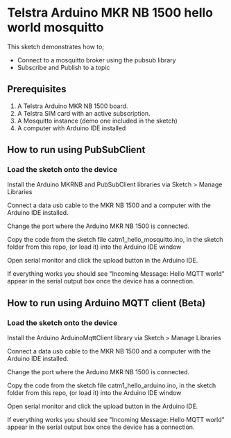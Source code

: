 # Telstra Arduino MKR NB 1500 hello world mosquitto

This sketch demonstrates how to;

- Connect to a mosquitto broker using the pubsub library
- Subscribe and Publish to a topic

## Prerequisites

1. A Telstra Arduino MKR NB 1500 board.
1. A Telstra SIM card with an active subscription.
1. A Mosquitto instance (demo one included in the sketch)
1. A computer with Arduino IDE installed 


## How to run using PubSubClient

### Load the sketch onto the device

Install the Arduino MKRNB and PubSubClient libraries via Sketch > Manage Libraries

Connect a data usb cable to the MKR NB 1500 and a computer with the Arduino IDE installed. 

Change the port where the Arduino MKR NB 1500 is connected.

Copy the code from the sketch file catm1_hello_mosquitto.ino, in the sketch folder from this repo, (or load it) into the Arduino IDE window 

Open serial monitor and click the upload button in the Arduino IDE. 

If everything works you should see "Incoming Message: Hello MQTT world" appear in the serial output box once the device has a connection. 

## How to run using Arduino MQTT client (Beta)

### Load the sketch onto the device

Install the Arduino ArduinoMqttClient library via Sketch > Manage Libraries

Connect a data usb cable to the MKR NB 1500 and a computer with the Arduino IDE installed. 

Change the port where the Arduino MKR NB 1500 is connected.

Copy the code from the sketch file catm1_hello_arduino.ino, in the sketch folder from this repo, (or load it) into the Arduino IDE window 

Open serial monitor and click the upload button in the Arduino IDE. 

If everything works you should see "Incoming Message: Hello MQTT world" appear in the serial output box once the device has a connection. 

